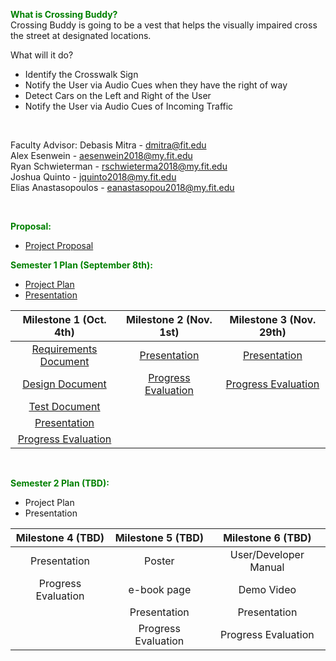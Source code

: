 <span style="color:green">**What is Crossing Buddy?**</span>    
Crossing Buddy is going to be a vest that helps the visually impaired cross the street at designated locations. 

What will it do?
* Identify the Crosswalk Sign
* Notify the User via Audio Cues when they have the right of way
* Detect Cars on the Left and Right of the User 
* Notify the User via Audio Cues of Incoming Traffic
  
<p>&nbsp;</p>
  
Faculty Advisor: Debasis Mitra - [dmitra@fit.edu](mailto:dmitra@fit.edu)  
Alex Esenwein - [aesenwein2018@my.fit.edu](mailto:aesenwein2018@my.fit.edu)  
Ryan Schwieterman - [rschwieterma2018@my.fit.edu](mailto:rschwieterma2018@my.fit.edu)  
Joshua Quinto - [jquinto2018@my.fit.edu](mailto:jquinto2018@my.fit.edu)  
Elias Anastasopoulos - [eanastasopou2018@my.fit.edu](mailto:eanastasopou2018@my.fit.edu) 

<p>&nbsp;</p>

<span style="color:green">**Proposal:**</span>    
* [Project Proposal](https://docs.google.com/presentation/d/1ZuiCjqBRgZdMdqE8y38JPiSn66Kbp3qO/edit?usp=sharing&ouid=107477535328863637721&rtpof=true&sd=true) 

<span style="color:green">**Semester 1 Plan (September 8th):**</span>  
* [Project Plan](https://docs.google.com/document/d/1w-vZPdgByh9qIA0jleiOVF1CijtTrfICiwIqWY-6e_0/edit?usp=sharing)
* [Presentation](https://docs.google.com/presentation/d/1OUl30r3JOwekr-Na9jHybWl1eVpB3CXt-dT1j3iPfaw/edit?usp=sharing)  

| Milestone 1 (Oct. 4th) |  Milestone 2 (Nov. 1st) | Milestone 3 (Nov. 29th) |
| :---------------------------: |:---------------------------:| :---------------------------:|
| [Requirements Document](https://docs.google.com/document/d/1KUoM6KicFip8w-VMK-iCaVldyWLIcWAVtIOQO-zo-7c/edit?usp=sharing) | [Presentation](https://docs.google.com/presentation/d/1XG2xOvUNG1rbtGusd14mYx3d0c4pYfSVdl0u-a_vRaA/edit?usp=sharing)  | [Presentation](https://docs.google.com/presentation/d/1vqH9HL9g4q4XfBP5dZ6ogLu7d-6sbluxx40Of-Q457c/edit?usp=sharing) |
| [Design Document](https://docs.google.com/document/d/1mBVnKV-9GdwCOGEyRC4iFu_FX0LQsDcDQ0VhHX9MqPA/edit?usp=sharing) | [Progress Evaluation](https://docs.google.com/document/d/1Ci7U4CSbWtsh1dgYcozwzvmebGkI4v9HdvAsVPJOmZE/edit?usp=sharing) | [Progress Evaluation](https://docs.google.com/document/d/17z5UGglxJ-UIUOtvdNOt1oHP7CZcNSnFGWhatxTPGOE/edit?usp=sharing) |
| [Test Document](https://docs.google.com/document/d/1IFn96-OZAoCCrAD8Wx2QFHEWfWnrrf5k3aigCBZugfo/edit?usp=sharing) | | |
| [Presentation](https://docs.google.com/presentation/d/1Xv4UvB0qj10WUK-N3LwEIP_hbU6YBmZ4__3HmMnfRpM/edit?usp=sharing) | | |
| [Progress Evaluation](https://docs.google.com/document/d/1MLq1n3lXfHEC6kHGygDEqWtXSPb-MKufoiD0Ko9Gzys/edit?usp=sharing) | | |

<p>&nbsp;</p>

<span style="color:green">**Semester 2 Plan (TBD):**</span>  
* Project Plan  
* Presentation  

| Milestone 4 (TBD) |  Milestone 5 (TBD) | Milestone 6 (TBD) |
| :---------------------------: |:---------------------------:| :---------------------------:|
| Presentation | Poster  | User/Developer Manual |
| Progress Evaluation | e-book page | Demo Video |
| | Presentation | Presentation |
| | Progress Evaluation | Progress Evaluation |

<p>&nbsp;</p>
